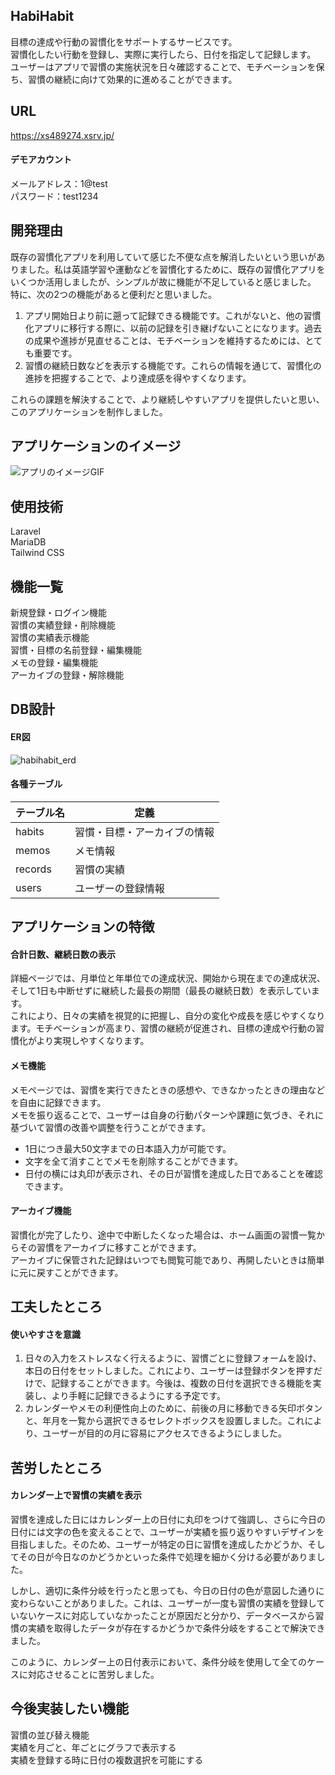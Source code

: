 ## HabiHabit
目標の達成や行動の習慣化をサポートするサービスです。  
習慣化したい行動を登録し、実際に実行したら、日付を指定して記録します。  
ユーザーはアプリで習慣の実施状況を日々確認することで、モチベーションを保ち、習慣の継続に向けて効果的に進めることができます。

## URL
https://xs489274.xsrv.jp/

#### デモアカウント
メールアドレス：1@test  
パスワード：test1234

## 開発理由
既存の習慣化アプリを利用していて感じた不便な点を解消したいという思いがありました。私は英語学習や運動などを習慣化するために、既存の習慣化アプリをいくつか活用しましたが、シンプルが故に機能が不足していると感じました。  
特に、次の2つの機能があると便利だと思いました。  
1. アプリ開始日より前に遡って記録できる機能です。これがないと、他の習慣化アプリに移行する際に、以前の記録を引き継げないことになります。過去の成果や進捗が見直せることは、モチベーションを維持するためには、とても重要です。
2. 習慣の継続日数などを表示する機能です。これらの情報を通じて、習慣化の進捗を把握することで、より達成感を得やすくなります。
   
これらの課題を解決することで、より継続しやすいアプリを提供したいと思い、このアプリケーションを制作しました。

## アプリケーションのイメージ
![アプリのイメージGIF](https://github.com/coaticoaticoati/HabiHabit/assets/150308090/415f3988-dca9-470f-b89b-4dd425d20131)

## 使用技術
Laravel  
MariaDB  
Tailwind CSS

## 機能一覧
新規登録・ログイン機能  
習慣の実績登録・削除機能  
習慣の実績表示機能  
習慣・目標の名前登録・編集機能  
メモの登録・編集機能  
アーカイブの登録・解除機能

## DB設計
#### ER図
![habihabit_erd](https://github.com/coaticoaticoati/HabiHabit/assets/150308090/9fdb17f6-0947-4ec0-afed-b965ca8d3563)

#### 各種テーブル
| テーブル名 |    定義    |  
| --- | --------- |
| habits | 習慣・目標・アーカイブの情報 |  
| memos | メモ情報 |  
| records | 習慣の実績 |  
| users | ユーザーの登録情報 |  

## アプリケーションの特徴
#### 合計日数、継続日数の表示
詳細ページでは、月単位と年単位での達成状況、開始から現在までの達成状況、そして1日も中断せずに継続した最長の期間（最長の継続日数）を表示しています。  
これにより、日々の実績を視覚的に把握し、自分の変化や成長を感じやすくなります。モチベーションが高まり、習慣の継続が促進され、目標の達成や行動の習慣化がより実現しやすくなります。

#### メモ機能
メモページでは、習慣を実行できたときの感想や、できなかったときの理由などを自由に記録できます。  
メモを振り返ることで、ユーザーは自身の行動パターンや課題に気づき、それに基づいて習慣の改善や調整を行うことができます。
- 1日につき最大50文字までの日本語入力が可能です。
- 文字を全て消すことでメモを削除することができます。
- 日付の横には丸印が表示され、その日が習慣を達成した日であることを確認できます。

#### アーカイブ機能
習慣化が完了したり、途中で中断したくなった場合は、ホーム画面の習慣一覧からその習慣をアーカイブに移すことができます。  
アーカイブに保管された記録はいつでも閲覧可能であり、再開したいときは簡単に元に戻すことができます。
  
## 工夫したところ
#### 使いやすさを意識
1. 日々の入力をストレスなく行えるように、習慣ごとに登録フォームを設け、本日の日付をセットしました。これにより、ユーザーは登録ボタンを押すだけで、記録することができます。今後は、複数の日付を選択できる機能を実装し、より手軽に記録できるようにする予定です。
2. カレンダーやメモの利便性向上のために、前後の月に移動できる矢印ボタンと、年月を一覧から選択できるセレクトボックスを設置しました。これにより、ユーザーが目的の月に容易にアクセスできるようにしました。

## 苦労したところ
#### カレンダー上で習慣の実績を表示
習慣を達成した日にはカレンダー上の日付に丸印をつけて強調し、さらに今日の日付には文字の色を変えることで、ユーザーが実績を振り返りやすいデザインを目指しました。そのため、ユーザーが特定の日に習慣を達成したかどうか、そしてその日が今日なのかどうかといった条件で処理を細かく分ける必要がありました。

しかし、適切に条件分岐を行ったと思っても、今日の日付の色が意図した通りに変わらないことがありました。これは、ユーザーが一度も習慣の実績を登録していないケースに対応していなかったことが原因だと分かり、データベースから習慣の実績を取得したデータが存在するかどうかで条件分岐をすることで解決できました。  

このように、カレンダー上の日付表示において、条件分岐を使用して全てのケースに対応させることに苦労しました。

## 今後実装したい機能
習慣の並び替え機能  
実績を月ごと、年ごとにグラフで表示する  
実績を登録する時に日付の複数選択を可能にする
